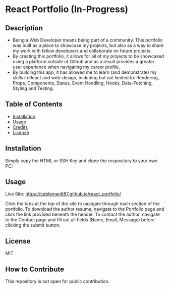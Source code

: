 # React Portfolio (In-Progress)

## Description

- Being a Web Developer means being part of a community. This portfolio was built as a place to showcase my projects, but also as a way to share my work with fellow developers and collaborate on future projects.
- By creating this portfolio, it allows for all of my projects to be showcased using a platform outside of Github and as a result provides a greater user experience when navigating my career profile.
- By building this app, it has allowed me to learn (and demonstrate) my skills in React and web-design, including but not limited to: Rendering, Props, Components, States, Event Handling, Hooks, Data-Fetching, Styling and Testing.

## Table of Contents

- [Installation](#installation)
- [Usage](#usage)
- [Credits](#credits)
- [License](#license)

## Installation

Simply copy the HTML or SSH Key and clone the respository to your own PC!

## Usage

Live Site:
https://cableman687.github.io/react_portfolio/

Click the tabs at the top of the site to navigate through each section of the portfolio. 
To download the author resume, navigate to the Portfolio page and click the link provided beneath the header. 
To contact the author, navigate to the Contact page and fill out all fields (Name, Email, Message) before clicking the submit button.

## License

MIT

## How to Contribute

This repository is not open for public contribution.
